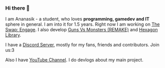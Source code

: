### Hi there 👋

I am Ananasik - a student, who loves <b>programming, gamedev and IT</b> sphere in general. I am into it for 1.5 years. Right now I am working on <a href="https://github.com/olegeer/The_Swap_Engage_Public">The Swap: Engage</a>. I also develop <a href="https://github.com/olegeer/Strategy">Guns Vs Monsters (REMAKE)</a> and <a href="https://github.com/olegeer/Hexagon">Hexagon Library</a>.

I have a <a href="https://discord.gg/HRB6KG8Xby">Discord Server</a>, mostly for my fans, friends and contributors. Join us:3

Also I have <a href="https://www.youtube.com/channel/UCeZG4B_HLpamjCuPPUj3gzA">YouTube Channel</a>. I do devlogs about my main project.
